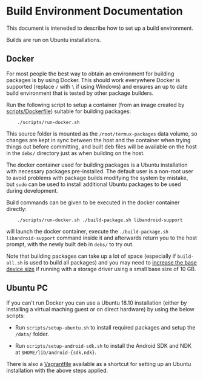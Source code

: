 # Build Environment Documentation

This document is inteneded to describe how to set up a build environment.

Builds are run on Ubuntu installations.

## Docker

For most people the best way to obtain an environment for building packages is by using Docker. This should work everywhere Docker is supported (replace `/` with `\` if using Windows) and ensures an up to date build environment that is tested by other package builders.

Run the following script to setup a container (from an image created by [scripts/Dockerfile](../scripts/Dockerfile)) suitable for building packages:
```shell
	./scripts/run-docker.sh
```
This source folder is mounted as the `/root/termux-packages` data volume, so changes are kept in sync between the host and the container when trying things out before committing, and built deb files will be available on the host in the `debs/` directory just as when building on the host.

The docker container used for building packages is a Ubuntu installation with necessary packages pre-installed. The default user is a non-root user to avoid problems with package builds modifying the system by mistake, but `sudo` can be used to install additional Ubuntu packages to be used during development.

Build commands can be given to be executed in the docker container directly:
```shell
	./scripts/run-docker.sh ./build-package.sh libandroid-support
```
will launch the docker container, execute the `./build-package.sh libandroid-support` command inside it and afterwards return you to the host prompt, with the newly built deb in `debs/` to try out.

Note that building packages can take up a lot of space (especially if `build-all.sh` is used to build all packages) and you may need to [increase the base device size](http://www.projectatomic.io/blog/2016/03/daemon_option_basedevicesize/) if running with a storage driver using a small base size of 10 GB.

## Ubuntu PC

If you can't run Docker you can use a Ubuntu 18.10 installation (either by installing a virtual maching guest or on direct hardware) by using the below scripts:

- Run `scripts/setup-ubuntu.sh` to install required packages and setup the `/data/` folder.

- Run `scripts/setup-android-sdk.sh` to install the Android SDK and NDK at `$HOME/lib/android-{sdk,ndk}`.

There is also a [Vagrantfile](../scripts/Vagrantfile) available as a shortcut for setting up an Ubuntu installation with the above steps applied.
